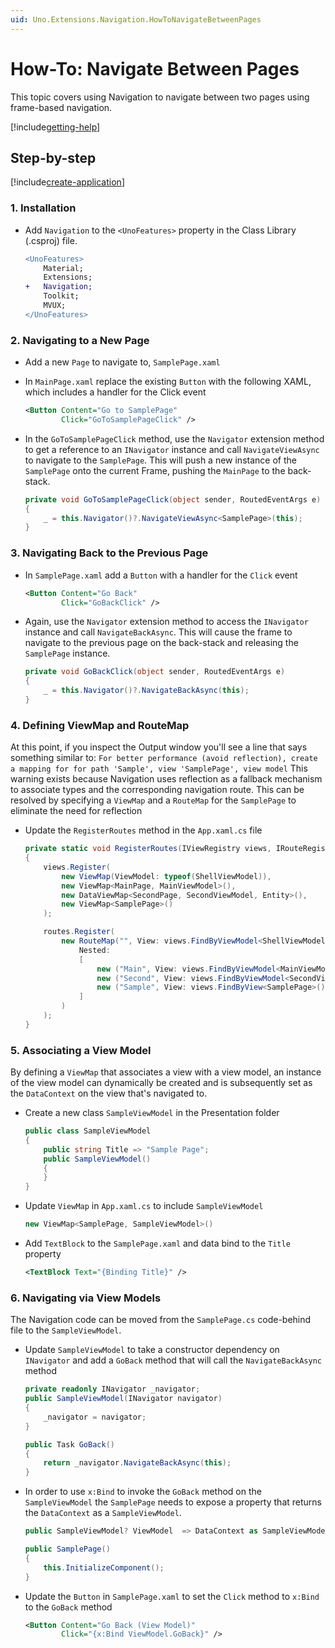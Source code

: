 ```yaml
---
uid: Uno.Extensions.Navigation.HowToNavigateBetweenPages
---
```

# How-To: Navigate Between Pages

This topic covers using Navigation to navigate between two pages using frame-based navigation.

[!include[getting-help](../includes/mvvm-approach.md)]

## Step-by-step

[!include[create-application](../includes/create-application.md)]

### 1. Installation

* Add `Navigation` to the `<UnoFeatures>` property in the Class Library (.csproj) file.

    ```diff
    <UnoFeatures>
        Material;
        Extensions;
    +   Navigation;
        Toolkit;
        MVUX;
    </UnoFeatures>
    ```

### 2. Navigating to a New Page

* Add a new `Page` to navigate to, `SamplePage.xaml`
* In `MainPage.xaml` replace the existing `Button` with the following XAML, which includes a handler for the Click event

    ```xml
    <Button Content="Go to SamplePage"
            Click="GoToSamplePageClick" />
    ```

* In the `GoToSamplePageClick` method, use the `Navigator` extension method to get a reference to an  `INavigator` instance and call `NavigateViewAsync` to navigate to the `SamplePage`. This will push a new instance of the `SamplePage` onto the current Frame, pushing the `MainPage` to the back-stack.

    ```csharp
    private void GoToSamplePageClick(object sender, RoutedEventArgs e)
    {
        _ = this.Navigator()?.NavigateViewAsync<SamplePage>(this);
    }
    ```

### 3. Navigating Back to the Previous Page

* In `SamplePage.xaml` add a `Button` with a handler for the `Click` event

    ```xml
    <Button Content="Go Back"
            Click="GoBackClick" />
    ```

* Again, use the `Navigator` extension method to access the `INavigator` instance and call `NavigateBackAsync`. This will cause the frame to navigate to the previous page on the back-stack and releasing the `SamplePage` instance.

    ```csharp
    private void GoBackClick(object sender, RoutedEventArgs e)
    {
        _ = this.Navigator()?.NavigateBackAsync(this);
    }
    ```

### 4. Defining ViewMap and RouteMap

At this point, if you inspect the Output window you'll see a line that says something similar to:
`For better performance (avoid reflection), create a mapping for for path 'Sample', view 'SamplePage', view model`
This warning exists because Navigation uses reflection as a fallback mechanism to associate types and the corresponding navigation route. This can be resolved by specifying a `ViewMap` and a `RouteMap` for the `SamplePage` to eliminate the need for reflection

* Update the `RegisterRoutes` method in the `App.xaml.cs` file

    ```csharp
    private static void RegisterRoutes(IViewRegistry views, IRouteRegistry routes)
    {
        views.Register(
            new ViewMap(ViewModel: typeof(ShellViewModel)),
            new ViewMap<MainPage, MainViewModel>(),
            new DataViewMap<SecondPage, SecondViewModel, Entity>(),
            new ViewMap<SamplePage>()
        );

        routes.Register(
            new RouteMap("", View: views.FindByViewModel<ShellViewModel>(),
                Nested:
                [
                    new ("Main", View: views.FindByViewModel<MainViewModel>()),
                    new ("Second", View: views.FindByViewModel<SecondViewModel>()),
                    new ("Sample", View: views.FindByView<SamplePage>()),
                ]
            )
        );
    }
    ```

### 5. Associating a View Model

By defining a `ViewMap` that associates a view with a view model, an instance of the view model can dynamically be created and is subsequently set as the `DataContext` on the view that's navigated to.

* Create a new class `SampleViewModel` in the Presentation folder

    ```csharp
    public class SampleViewModel
    {
        public string Title => "Sample Page";
        public SampleViewModel()
        {
        }
    }
    ```

* Update `ViewMap` in `App.xaml.cs` to include `SampleViewModel`

    ```csharp
    new ViewMap<SamplePage, SampleViewModel>()
    ```

* Add `TextBlock` to the `SamplePage.xaml` and data bind to the `Title` property

    ```xml
    <TextBlock Text="{Binding Title}" />
    ```

### 6. Navigating via View Models

The Navigation code can be moved from the `SamplePage.cs` code-behind file to the `SampleViewModel`.

* Update `SampleViewModel` to take a constructor dependency on `INavigator` and add a `GoBack` method that will call the `NavigateBackAsync` method

    ```csharp
    private readonly INavigator _navigator;
    public SampleViewModel(INavigator navigator)
    {
        _navigator = navigator;
    }

    public Task GoBack()
    {
        return _navigator.NavigateBackAsync(this);
    }
    ```

* In order to use `x:Bind` to invoke the `GoBack` method on the `SampleViewModel` the `SamplePage` needs to expose a property that returns the `DataContext` as a `SampleViewModel`.

    ```csharp
    public SampleViewModel? ViewModel  => DataContext as SampleViewModel;

    public SamplePage()
    {
        this.InitializeComponent();
    }
    ```

* Update the `Button` in `SamplePage.xaml` to set the `Click` method to `x:Bind` to the `GoBack` method

    ```xml
    <Button Content="Go Back (View Model)"
            Click="{x:Bind ViewModel.GoBack}" />
    ```
